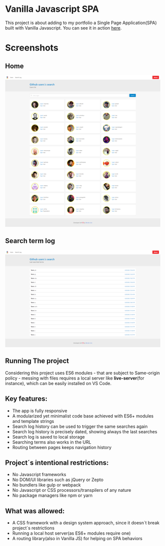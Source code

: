 # Vanilla Javascript SPA

This project is about adding to my portfolio a Single Page Application(SPA) built with Vanilla Javascript. You can see it in action [here](https://vanilla-js-spa-git-master-renatolinsdigital.vercel.app).

# Screenshots

## Home

![Home](screenshots/01.png)

## Search term log

![Search term log](screenshots/02.png)

## Running The project

Considering this project uses ES6 modules - that are subject to Same-origin policy - messing with files requires a local server like  __live-server__(for instance), which can be easily installed on VS Code.

## Key features:

- The app is fully responsive
- A modularized yet minimalist code base achieved with ES6+ modules and template strings
- Search log history can be used to trigger the same searches again
- Search log history is precisely dated, showing always the last searches
- Search log is saved to local storage
- Searching terms also works in the URL
- Routing between pages keeps navigation history 

## Project´s intentional restrictions:

- No Javascript frameworks
- No DOM/UI libraries such as jQuery or Zepto
- No bundlers like gulp or webpack
- No Javascript or CSS processors/transpilers of any nature
- No package managers like npm or yarn

## What was allowed:

- A CSS framework with a design system approach, since it doesn´t break project´s restrictions
- Running a local host server(as ES6+ modules require one)
- A routing library(also in Vanilla JS) for helping on SPA behaviors

